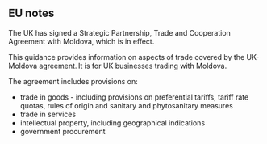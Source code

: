 ## EU notes

The UK has signed a Strategic Partnership, Trade and Cooperation Agreement with Moldova, which is in effect.

This guidance provides information on aspects of trade covered by the UK-Moldova agreement. It is for UK businesses trading with Moldova.

The agreement includes provisions on: 

*   trade in goods - including provisions on preferential tariffs, tariff rate quotas, rules of origin and sanitary and phytosanitary measures
*   trade in services
*   intellectual property, including geographical indications   
*   government procurement